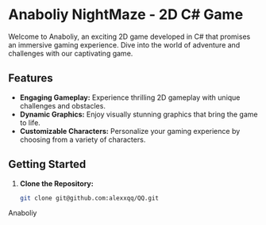 # Anaboliy NightMaze - 2D C# Game

Welcome to Anaboliy, an exciting 2D game developed in C# that promises an immersive gaming experience. Dive into the world of adventure and challenges with our captivating game.

## Features

- **Engaging Gameplay:** Experience thrilling 2D gameplay with unique challenges and obstacles.
- **Dynamic Graphics:** Enjoy visually stunning graphics that bring the game to life.
- **Customizable Characters:** Personalize your gaming experience by choosing from a variety of characters.

## Getting Started

1. **Clone the Repository:**
   ```bash
   git clone git@github.com:alexxqq/QQ.git
Anaboliy
